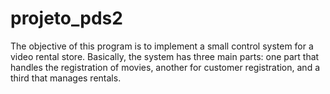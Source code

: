 # projeto_pds2
The objective of this program is to implement a small control system for a video rental store. Basically, the system has three main parts: one part that handles the registration of movies, another for customer registration, and a third that manages rentals.
